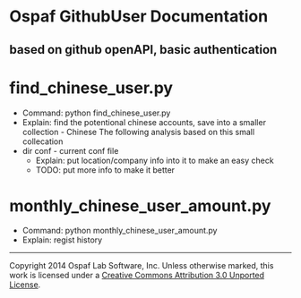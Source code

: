# Ospaf GithubUser Documentation

## based on github openAPI, basic authentication

# find_chinese_user.py
 - Command: python find_chinese_user.py
 - Explain: find the potentional chinese accounts, save into a smaller collection - Chinese
           The following analysis based on this small collecation
 - dir conf - current conf file
   - Explain: put location/company info into it to make an easy check
    - TODO:   put more info to make it better

# monthly_chinese_user_amount.py
 - Command: python monthly_chinese_user_amount.py
 - Explain: regist history

- - -
Copyright 2014 Ospaf Lab Software, Inc. Unless otherwise marked, this work is licensed under a [Creative Commons Attribution 3.0 Unported License](http://creativecommons.org/licenses/by/3.0/).
